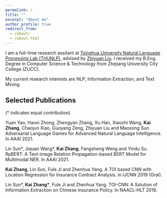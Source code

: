 ```yaml
---
permalink: /
title: ""
excerpt: "About me"
author_profile: true
redirect_from: 
  - /about/
  - /about.html
---
```


I am a full-time research assitant at [Tsinghua University Natural Language Processing Lab (THUNLP)](http://nlp.csai.tsinghua.edu.cn/site2/index.php/en), advised by [Zhiyuan Liu](http://nlp.csai.tsinghua.edu.cn/~lzy/). I received my B.Eng. Degree in Computer Science & Technology from Zhejiang University City College (ZUCC).

My current research interests are NLP, Information Extraction, and Text Mining.



## Selected Publications

(\*  indicates equal contribution)

Yuan Yao, Haoxi Zhong, Zhengyan Zhang, Xu Han, Xiaozhi Wang, **Kai Zhang**, Chaojun Xiao, Guoyang Zeng, Zhiyuan Liu and Maosong Sun. Adversarial Language Games for Advanced Natural Language Intelligence. In AAAI 2021.

Lin Sun\*, Jiquan Wang\*, **Kai Zhang**, Fangsheng Weng and Yindu Su. RpBERT: A Text-image Relation Propagation-based BERT Model for Multimodal NER. In AAAI 2021.

**Kai Zhang**, Lin Sun, Fule Ji and Zhenhua Yang. A TOI based CNN with Location Regression for Insurance Contract Analysis. in IJCNN 2019 (Oral).

Lin Sun\*, **Kai Zhang\***, Fule Ji and Zhenhua Yang. TOI-CNN: A Solution of Information Extraction on Chinese Insurance Policy. In NAACL-HLT 2019.

